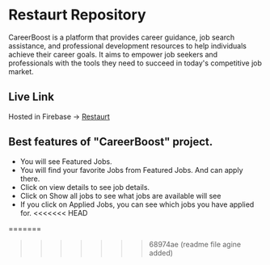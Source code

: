 # Restaurt  Repository

CareerBoost is a platform that provides career guidance, job search assistance, and professional development resources to help individuals achieve their career goals. It aims to empower job seekers and professionals with the tools they need to succeed in today's competitive job market.

## Live Link
Hosted in Firebase -> [Restaurt](https://restaurt-client-side.web.app/)

## Best features of "CareerBoost" project.

- You will see Featured Jobs.
- You will find your favorite Jobs from Featured Jobs.
And can apply there.
- Click on view details to see job details.
- Click on Show all jobs to see what jobs are available
will see
- If you click on Applied Jobs, you can see which jobs you have applied for.
<<<<<<< HEAD

=======
>>>>>>> 68974ae (readme file agine added)
